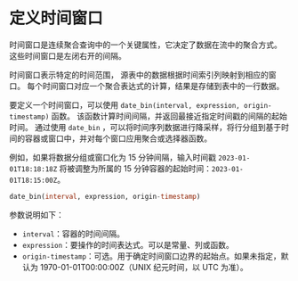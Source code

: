 # 定义时间窗口

时间窗口是连续聚合查询中的一个关键属性，它决定了数据在流中的聚合方式。
这些时间窗口是左闭右开的间隔。

时间窗口表示特定的时间范围，
源表中的数据根据时间索引列映射到相应的窗口。
每个时间窗口对应一个聚合表达式的计算，结果是存储到表中的一行数据。

要定义一个时间窗口，可以使用 `date_bin(interval, expression, origin-timestamp)` 函数。
该函数计算时间间隔，并返回最接近指定时间戳的间隔的起始时间。
通过使用 `date_bin` ，可以将时间序列数据进行降采样，将行分组到基于时间的容器或窗口中，并对每个窗口应用聚合或选择器函数。

例如，如果将数据分组或窗口化为 15 分钟间隔，输入时间戳 `2023-01-01T18:18:18Z` 将被调整为所属的 15 分钟容器的起始时间：`2023-01-01T18:15:00Z`。

```sql
date_bin(interval, expression, origin-timestamp)
```

参数说明如下：

- `interval`：容器的时间间隔。
- `expression`：要操作的时间表达式。可以是常量、列或函数。
- `origin-timestamp`：可选。用于确定时间窗口边界的起始点。如果未指定，默认为 1970-01-01T00:00:00Z（UNIX 纪元时间，以 UTC 为准）。
